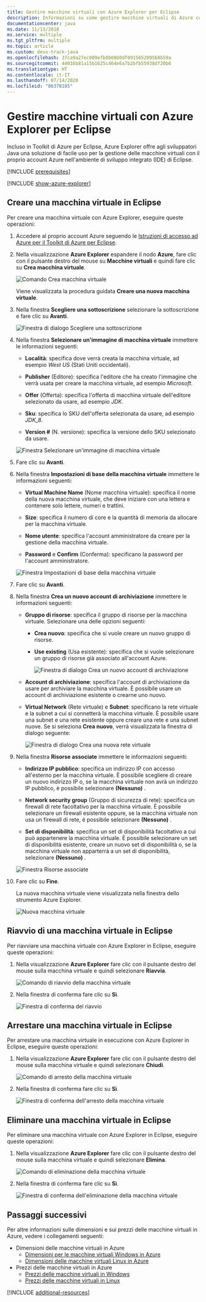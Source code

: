 ```yaml
---
title: Gestire macchine virtuali con Azure Explorer per Eclipse
description: Informazioni su come gestire macchine virtuali di Azure con Azure Explorer per Eclipse.
documentationcenter: java
ms.date: 11/13/2018
ms.service: multiple
ms.tgt_pltfrm: multiple
ms.topic: article
ms.custom: devx-track-java
ms.openlocfilehash: 37ca9a27ec009efb0b08b0df091565209568b59a
ms.sourcegitcommit: 44016b81a15b1625c464e6a7b2bfb55938df20b6
ms.translationtype: HT
ms.contentlocale: it-IT
ms.lasthandoff: 07/14/2020
ms.locfileid: "86378185"
---
```

# <a name="manage-virtual-machines-by-using-the-azure-explorer-for-eclipse"></a>Gestire macchine virtuali con Azure Explorer per Eclipse

Incluso in Toolkit di Azure per Eclipse, Azure Explorer offre agli sviluppatori Java una soluzione di facile uso per la gestione delle macchine virtuali con il proprio account Azure nell'ambiente di sviluppo integrato (IDE) di Eclipse.

[!INCLUDE [prerequisites](includes/prerequisites.md)]

[!INCLUDE [show-azure-explorer](includes/show-azure-explorer.md)]

## <a name="create-a-virtual-machine-in-eclipse"></a>Creare una macchina virtuale in Eclipse

Per creare una macchina virtuale con Azure Explorer, eseguire queste operazioni:

1. Accedere al proprio account Azure seguendo le [Istruzioni di accesso ad Azure per il Toolkit di Azure per Eclipse](/azure/developer/java/toolkit-for-eclipse/sign-in-instructions).

2. Nella visualizzazione **Azure Explorer** espandere il nodo **Azure**, fare clic con il pulsante destro del mouse su **Macchine virtuali** e quindi fare clic su **Crea macchina virtuale**.

   ![Comando Crea macchina virtuale][CR01]  

   Viene visualizzata la procedura guidata **Creare una nuova macchina virtuale**.

3. Nella finestra **Scegliere una sottoscrizione** selezionare la sottoscrizione e fare clic su **Avanti**.

   ![Finestra di dialogo Scegliere una sottoscrizione][CR02]

4. Nella finestra **Selezionare un'immagine di macchina virtuale** immettere le informazioni seguenti:

   * **Località**: specifica dove verrà creata la macchina virtuale, ad esempio *West US* (Stati Uniti occidentali).

   * **Publisher** (Editore): specifica l'editore che ha creato l'immagine che verrà usata per creare la macchina virtuale, ad esempio *Microsoft*.

   * **Offer** (Offerta): specifica l'offerta di macchina virtuale dell'editore selezionato da usare, ad esempio *JDK*.

   * **Sku**: specifica lo SKU dell'offerta selezionata da usare, ad esempio *JDK_8*.

   * **Version #** (N. versione): specifica la versione dello SKU selezionato da usare.

   ![Finestra Selezionare un'immagine di macchina virtuale][CR03]

5. Fare clic su **Avanti**.

6. Nella finestra **Impostazioni di base della macchina virtuale** immettere le informazioni seguenti:

   * **Virtual Machine Name** (Nome macchina virtuale): specifica il nome della nuova macchina virtuale, che deve iniziare con una lettera e contenere solo lettere, numeri e trattini.

   * **Size**: specifica il numero di core e la quantità di memoria da allocare per la macchina virtuale.

   * **Nome utente**: specifica l'account amministratore da creare per la gestione della macchina virtuale.

   * **Password** e **Confirm** (Conferma): specificano la password per l'account amministratore.

   ![Finestra Impostazioni di base della macchina virtuale][CR04]

7. Fare clic su **Avanti**.

8. Nella finestra **Crea un nuovo account di archiviazione** immettere le informazioni seguenti:

   * **Gruppo di risorse**: specifica il gruppo di risorse per la macchina virtuale. Selezionare una delle opzioni seguenti:
     * **Crea nuovo**: specifica che si vuole creare un nuovo gruppo di risorse.
     * **Use existing** (Usa esistente): specifica che si vuole selezionare un gruppo di risorse già associato all'account Azure.

       ![Finestra di dialogo Crea un nuovo account di archiviazione][CR05]

   * **Account di archiviazione**: specifica l'account di archiviazione da usare per archiviare la macchina virtuale. È possibile usare un account di archiviazione esistente o crearne uno nuovo.

   * **Virtual Network** (Rete virtuale) e **Subnet**: specificano la rete virtuale e la subnet a cui si connetterà la macchina virtuale. È possibile usare una subnet e una rete esistente oppure creare una rete e una subnet nuove. Se si seleziona **Crea nuovo**, verrà visualizzata la finestra di dialogo seguente:

      ![Finestra di dialogo Crea una nuova rete virtuale][CR06]

9. Nella finestra **Risorse associate** immettere le informazioni seguenti:

   * **Indirizzo IP pubblico**: specifica un indirizzo IP con accesso all'esterno per la macchina virtuale. È possibile scegliere di creare un nuovo indirizzo IP o, se la macchina virtuale non avrà un indirizzo IP pubblico, è possibile selezionare **(Nessuno)** .

   * **Network security group** (Gruppo di sicurezza di rete): specifica un firewall di rete facoltativo per la macchina virtuale. È possibile selezionare un firewall esistente oppure, se la macchina virtuale non usa un firewall di rete, è possibile selezionare **(Nessuno)** .

   * **Set di disponibilità**: specifica un set di disponibilità facoltativo a cui può appartenere la macchina virtuale. È possibile selezionare un set di disponibilità esistente, creare un nuovo set di disponibilità o, se la macchina virtuale non apparterrà a un set di disponibilità, selezionare **(Nessuno)** .

   ![Finestra Risorse associate][CR07]

10. Fare clic su **Fine**.  

    La nuova macchina virtuale viene visualizzata nella finestra dello strumento Azure Explorer.

    ![Nuova macchina virtuale][CR08]

## <a name="restart-a-virtual-machine-in-eclipse"></a>Riavvio di una macchina virtuale in Eclipse

Per riavviare una macchina virtuale con Azure Explorer in Eclipse, eseguire queste operazioni:

1. Nella visualizzazione **Azure Explorer** fare clic con il pulsante destro del mouse sulla macchina virtuale e quindi selezionare **Riavvia**.

   ![Comando di riavvio della macchina virtuale][RE01]

1. Nella finestra di conferma fare clic su **Sì**.

   ![Finestra di conferma del riavvio][RE02]

## <a name="shut-down-a-virtual-machine-in-eclipse"></a>Arrestare una macchina virtuale in Eclipse

Per arrestare una macchina virtuale in esecuzione con Azure Explorer in Eclipse, eseguire queste operazioni:

1. Nella visualizzazione **Azure Explorer** fare clic con il pulsante destro del mouse sulla macchina virtuale e quindi selezionare **Chiudi**.

   ![Comando di arresto della macchina virtuale][SH01]

1. Nella finestra di conferma fare clic su **Sì**.

   ![Finestra di conferma dell'arresto della macchina virtuale][SH02]

## <a name="delete-a-virtual-machine-in-eclipse"></a>Eliminare una macchina virtuale in Eclipse

Per eliminare una macchina virtuale con Azure Explorer in Eclipse, eseguire queste operazioni:

1. Nella visualizzazione **Azure Explorer** fare clic con il pulsante destro del mouse sulla macchina virtuale e quindi selezionare **Elimina**.

   ![Comando di eliminazione della macchina virtuale][DE01]

1. Nella finestra di conferma fare clic su **Sì**.

   ![Finestra di conferma dell'eliminazione della macchina virtuale][DE02]

## <a name="next-steps"></a>Passaggi successivi

Per altre informazioni sulle dimensioni e sui prezzi delle macchine virtuali in Azure, vedere i collegamenti seguenti:

* Dimensioni delle macchine virtuali in Azure
  * [Dimensioni per le macchine virtuali Windows in Azure]
  * [Dimensioni delle macchine virtuali Linux in Azure]
* Prezzi delle macchine virtuali in Azure
  * [Prezzi delle macchine virtuali in Windows]
  * [Prezzi delle macchine virtuali in Linux]

[!INCLUDE [additional-resources](includes/additional-resources.md)]

<!-- URL List -->

[Dimensioni per le macchine virtuali Windows in Azure]: /azure/virtual-machines/virtual-machines-windows-sizes
[Dimensioni delle macchine virtuali Linux in Azure]: /azure/virtual-machines/virtual-machines-linux-sizes
[Prezzi delle macchine virtuali in Windows]: https://azure.microsoft.com/pricing/details/virtual-machines/windows/
[Prezzi delle macchine virtuali in Linux]: https://azure.microsoft.com/pricing/details/virtual-machines/linux/

<!-- IMG List -->

[RE01]: media/managing-virtual-machines-using-azure-explorer/RE01.png
[RE02]: media/managing-virtual-machines-using-azure-explorer/RE02.png

[SH01]: media/managing-virtual-machines-using-azure-explorer/SH01.png
[SH02]: media/managing-virtual-machines-using-azure-explorer/SH02.png

[DE01]: media/managing-virtual-machines-using-azure-explorer/DE01.png
[DE02]: media/managing-virtual-machines-using-azure-explorer/DE02.png

[CR01]: media/managing-virtual-machines-using-azure-explorer/CR01.png
[CR02]: media/managing-virtual-machines-using-azure-explorer/CR02.png
[CR03]: media/managing-virtual-machines-using-azure-explorer/CR03.png
[CR04]: media/managing-virtual-machines-using-azure-explorer/CR04.png
[CR05]: media/managing-virtual-machines-using-azure-explorer/CR05.png
[CR06]: media/managing-virtual-machines-using-azure-explorer/CR06.png
[CR07]: media/managing-virtual-machines-using-azure-explorer/CR07.png
[CR08]: media/managing-virtual-machines-using-azure-explorer/CR08.png
